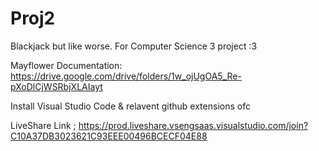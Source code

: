 # Proj2
Blackjack but like worse.
For Computer Science 3 project :3

Mayflower Documentation:
https://drive.google.com/drive/folders/1w_ojUgOA5_Re-pXoDlCjWSRbjXLAIayt 

Install Visual Studio Code & relavent github extensions ofc

LiveShare Link ; https://prod.liveshare.vsengsaas.visualstudio.com/join?C10A37DB3023621C93EEE00496BCECF04E88
